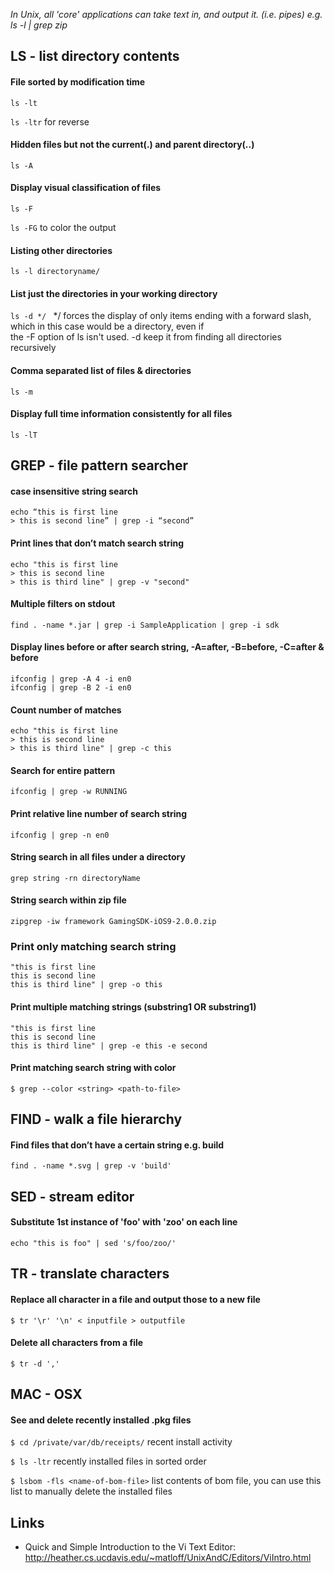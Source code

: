 
*In Unix, all 'core' applications can take text in, and output it. (i.e. pipes) e.g. ls -l | grep zip*


## LS - list directory contents

#### File sorted by modification time
`ls -lt` 

`ls -ltr` for reverse 

#### Hidden files but not the current(.) and parent directory(..)
`ls -A`

#### Display visual classification of files
`ls -F` 

`ls -FG` to color the output

#### Listing other directories
`ls -l directoryname/`

#### List just the directories in your working directory
`ls -d */ ` */ forces the display of only items ending with a forward slash, which in this case would be a directory, even if     
            the -F option of ls isn't used. -d keep it from finding all directories recursively 

#### Comma separated list of files & directories
`ls -m`

#### Display full time information consistently for all files
`ls -lT`

## GREP - file pattern searcher

#### case insensitive string search
```
echo “this is first line  
> this is second line” | grep -i “second”
```

#### Print lines that don’t match search string
```
echo "this is first line
> this is second line
> this is third line" | grep -v "second"
```

#### Multiple filters on stdout
`find . -name *.jar | grep -i SampleApplication | grep -i sdk`

#### Display lines before or after search string, -A=after, -B=before, -C=after & before
```
ifconfig | grep -A 4 -i en0
ifconfig | grep -B 2 -i en0
```

#### Count number of matches
```
echo "this is first line
> this is second line
> this is third line" | grep -c this
```

#### Search for entire pattern
`ifconfig | grep -w RUNNING`

#### Print relative line number of search string
`ifconfig | grep -n en0`

#### String search in all files under a directory
`grep string -rn directoryName`

#### String search within zip file
`zipgrep -iw framework GamingSDK-iOS9-2.0.0.zip`

### Print only matching search string
```
"this is first line
this is second line
this is third line" | grep -o this
```

#### Print multiple matching strings (substring1 OR substring1)
```
"this is first line
this is second line
this is third line" | grep -e this -e second
```

#### Print matching search string with color
`$ grep --color <string> <path-to-file>`

## FIND - walk a file hierarchy

#### Find files that don’t have a certain string e.g. build
`find . -name *.svg | grep -v 'build'`

## SED - stream editor 

#### Substitute 1st instance of 'foo' with 'zoo' on each line
`echo "this is foo" | sed 's/foo/zoo/'`

## TR - translate characters

#### Replace all character in a file and output those to a new file
`$ tr '\r' '\n' < inputfile > outputfile`

#### Delete all characters from a file
`$ tr -d ','`


## MAC - OSX
#### See and delete recently installed .pkg files 

`$ cd /private/var/db/receipts/`	recent install activity

`$ ls -ltr`			recently installed files in sorted order

`$ lsbom -fls <name-of-bom-file>`	list contents of bom file, you can use this list to manually delete the installed files

## Links
- Quick and Simple Introduction to the Vi Text Editor: http://heather.cs.ucdavis.edu/~matloff/UnixAndC/Editors/ViIntro.html
